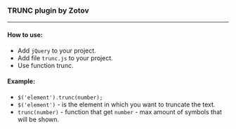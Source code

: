 ### TRUNC plugin by Zotov
---
#### How to use:
- Add `jQuery` to your project.
- Add file `trunc.js` to your project.
- Use function trunc.

#### Example:
- `$('element').trunc(number);`
- `$('element')` - is the element in which you want to truncate the text.
- `trunc(number)` - function that get `number` - max amount of symbols that will be shown.
